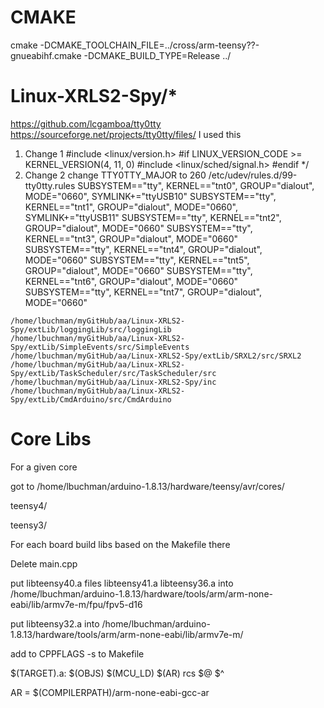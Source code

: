 # CMAKE

cmake -DCMAKE_TOOLCHAIN_FILE=../cross/arm-teensy??-gnueabihf.cmake  -DCMAKE_BUILD_TYPE=Release ../



# Linux-XRLS2-Spy/*

https://github.com/lcgamboa/tty0tty
https://sourceforge.net/projects/tty0tty/files/ I used this
1. Change 1
#include <linux/version.h>
#if LINUX_VERSION_CODE >= KERNEL_VERSION(4, 11, 0)
#include <linux/sched/signal.h>
#endif
*/
2. Change 2
change TTY0TTY_MAJOR	to 260
 /etc/udev/rules.d/99-tty0tty.rules
SUBSYSTEM=="tty", KERNEL=="tnt0", GROUP="dialout", MODE="0660", SYMLINK+="ttyUSB10"
SUBSYSTEM=="tty", KERNEL=="tnt1", GROUP="dialout", MODE="0660", SYMLINK+="ttyUSB11"
SUBSYSTEM=="tty", KERNEL=="tnt2", GROUP="dialout", MODE="0660"
SUBSYSTEM=="tty", KERNEL=="tnt3", GROUP="dialout", MODE="0660"
SUBSYSTEM=="tty", KERNEL=="tnt4", GROUP="dialout", MODE="0660"
SUBSYSTEM=="tty", KERNEL=="tnt5", GROUP="dialout", MODE="0660"
SUBSYSTEM=="tty", KERNEL=="tnt6", GROUP="dialout", MODE="0660"
SUBSYSTEM=="tty", KERNEL=="tnt7", GROUP="dialout", MODE="0660"

```/home/lbuchman/myGitHub/aa/Linux-XRLS2-Spy/extLib/loggingLib/src/loggingLib
/home/lbuchman/myGitHub/aa/Linux-XRLS2-Spy/extLib/loggingLib/src/loggingLib
/home/lbuchman/myGitHub/aa/Linux-XRLS2-Spy/extLib/SimpleEvents/src/SimpleEvents
/home/lbuchman/myGitHub/aa/Linux-XRLS2-Spy/extLib/SRXL2/src/SRXL2
/home/lbuchman/myGitHub/aa/Linux-XRLS2-Spy/extLib/TaskScheduler/src/TaskScheduler/src
/home/lbuchman/myGitHub/aa/Linux-XRLS2-Spy/inc
/home/lbuchman/myGitHub/aa/Linux-XRLS2-Spy/extLib/CmdArduino/src/CmdArduino
```



# Core Libs

For a given core

got to /home/lbuchman/arduino-1.8.13/hardware/teensy/avr/cores/

teensy4/

teensy3/



For each board build libs based on the Makefile there

Delete main.cpp

put  libteensy40.a files libteensy41.a   libteensy36.a into   /home/lbuchman/arduino-1.8.13/hardware/tools/arm/arm-none-eabi/lib/armv7e-m/fpu/fpv5-d16

put  libteensy32.a  into    /home/lbuchman/arduino-1.8.13/hardware/tools/arm/arm-none-eabi/lib/armv7e-m/

add to CPPFLAGS -s to Makefile                  

$(TARGET).a: $(OBJS) $(MCU_LD)
	$(AR) rcs $@ $^

AR = $(COMPILERPATH)/arm-none-eabi-gcc-ar


